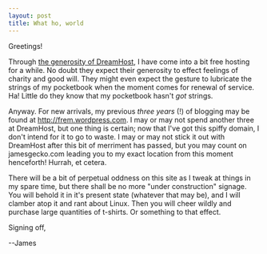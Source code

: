 ```yaml
---
layout: post
title: What ho, world
---
```

 
Greetings!

Through <a href="http://blog.dreamhost.com/2009/04/24/theyre-internet-history/">the generosity of DreamHost</a>, I have come into a bit free hosting for a while. No doubt they expect their generosity to effect feelings of charity and good will. They might even expect the gesture to lubricate the strings of my pocketbook when the moment comes for renewal of service. Ha! Little do they know that my pocketbook hasn't <em>got</em> strings.

Anyway. For new arrivals, my previous <em>three years</em> (!) of blogging may be found at <a href="http://frem.wordpress.com">http://frem.wordpress.com</a>. I may or may not spend another three at DreamHost, but one thing is certain; now that I've got this spiffy domain, I don't intend for it to go to waste. I may or may not stick it out with DreamHost after this bit of merriment has passed, but you may count on jamesgecko.com leading you to my exact location from this moment henceforth! Hurrah, et cetera.

There will be a bit of perpetual oddness on this site as I tweak at things in my spare time, but there shall be no more "under construction" signage. You will behold it in it's present state (whatever that may be), and I will clamber atop it and rant about Linux. Then you will cheer wildly and purchase large quantities of t-shirts. Or something to that effect.

Signing off,

--James
